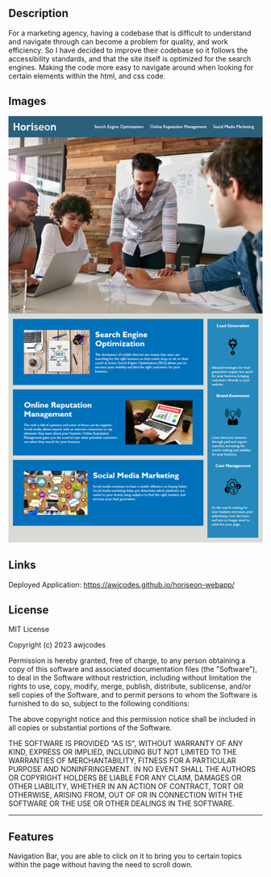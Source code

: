 # <Horiseon Web application>

## Description
For a marketing agency, having a codebase that is difficult to understand and navigate through can become a problem for quality, and work efficiency. So I have decided to improve their codebase so it follows the accessibility standards, and that the site itself is optimized for the search engines. Making the code more easy to navigate around when looking for certain elements within the html, and css code.

## Images
![Horiseon Webpage](assets/images/horiseon_webpage_example.png)

## Links
Deployed Application: https://awjcodes.github.io/horiseon-webapp/

## License
MIT License

Copyright (c) 2023 awjcodes

Permission is hereby granted, free of charge, to any person obtaining a copy
of this software and associated documentation files (the "Software"), to deal
in the Software without restriction, including without limitation the rights
to use, copy, modify, merge, publish, distribute, sublicense, and/or sell
copies of the Software, and to permit persons to whom the Software is
furnished to do so, subject to the following conditions:

The above copyright notice and this permission notice shall be included in all
copies or substantial portions of the Software.

THE SOFTWARE IS PROVIDED "AS IS", WITHOUT WARRANTY OF ANY KIND, EXPRESS OR
IMPLIED, INCLUDING BUT NOT LIMITED TO THE WARRANTIES OF MERCHANTABILITY,
FITNESS FOR A PARTICULAR PURPOSE AND NONINFRINGEMENT. IN NO EVENT SHALL THE
AUTHORS OR COPYRIGHT HOLDERS BE LIABLE FOR ANY CLAIM, DAMAGES OR OTHER
LIABILITY, WHETHER IN AN ACTION OF CONTRACT, TORT OR OTHERWISE, ARISING FROM,
OUT OF OR IN CONNECTION WITH THE SOFTWARE OR THE USE OR OTHER DEALINGS IN THE
SOFTWARE.

---

## Features
Navigation Bar, you are able to click on it to bring you to certain topics within the page without having the need to scroll down.

